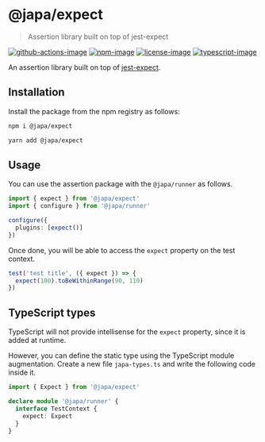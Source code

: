 # @japa/expect
> Assertion library built on top of jest-expect

[![github-actions-image]][github-actions-url] [![npm-image]][npm-url] [![license-image]][license-url] [![typescript-image]][typescript-url]

An assertion library built on top of [jest-expect](https://jestjs.io/docs/expect).

## Installation
Install the package from the npm registry as follows:

```sh
npm i @japa/expect

yarn add @japa/expect
```

## Usage
You can use the assertion package with the `@japa/runner` as follows.

```ts
import { expect } from '@japa/expect'
import { configure } from '@japa/runner'

configure({
  plugins: [expect()]
})
```

Once done, you will be able to access the `expect` property on the test context.

```ts
test('test title', ({ expect }) => {
  expect(100).toBeWithinRange(90, 110)
})
```

## TypeScript types
TypeScript will not provide intellisense for the `expect` property, since it is added at runtime.

However, you can define the static type using the TypeScript module augmentation. Create a new file `japa-types.ts` and write the following code inside it.

```ts
import { Expect } from '@japa/expect'

declare module '@japa/runner' {
  interface TestContext {
    expect: Expect
  }
}
```

[github-actions-url]: https://github.com/japa/expect/actions/workflows/test.yml "github-actions"

[github-actions-image]: https://img.shields.io/github/workflow/status/japa/expect/test?style=for-the-badge

[npm-image]: https://img.shields.io/npm/v/@japa/expect.svg?style=for-the-badge&logo=npm
[npm-url]: https://npmjs.org/package/@japa/expect "npm"

[license-image]: https://img.shields.io/npm/l/@japa/expect?color=blueviolet&style=for-the-badge
[license-url]: LICENSE.md "license"

[typescript-image]: https://img.shields.io/badge/Typescript-294E80.svg?style=for-the-badge&logo=typescript
[typescript-url]:  "typescript"
